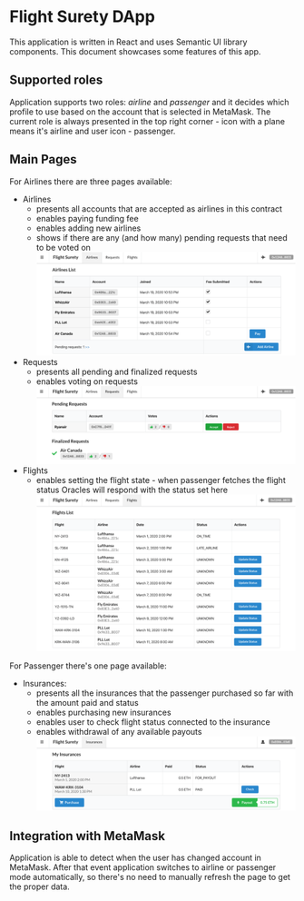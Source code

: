 # Flight Surety DApp

This application is written in React and uses Semantic UI library components.
This document showcases some features of this app.

## Supported roles

Application supports two roles: _airline_ and _passenger_ and it decides which profile to use
based on the account that is selected in MetaMask. The current role is always presented
in the top right corner - icon with a plane means it's airline and user icon - passenger.

## Main Pages

For Airlines there are three pages available:
* Airlines
  * presents all accounts that are accepted as airlines in this contract
  * enables paying funding fee
  * enables adding new airlines
  * shows if there are any (and how many) pending requests that need to be voted on
![airlines](airlines.png)
* Requests
  * presents all pending and finalized requests
  * enables voting on requests
![requests](requests.png)
* Flights
  * enables setting the flight state - when passenger fetches the flight status Oracles will respond with the status set here
![flights](flights.png)

For Passenger there's one page available:
* Insurances:
  * presents all the insurances that the passenger purchased so far with the amount paid and status
  * enables purchasing new insurances
  * enables user to check flight status connected to the insurance 
  * enables withdrawal of any available payouts
![insurances](insurances.png)

## Integration with MetaMask

Application is able to detect when the user has changed account in MetaMask.
After that event application switches to airline or passenger mode automatically,
so there's no need to manually refresh the page to get the proper data.
